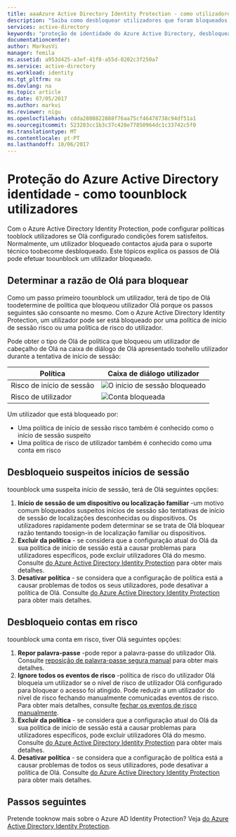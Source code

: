 ```yaml
---
title: aaaAzure Active Directory Identity Protection - como utilizadores toounblock | Microsoft Docs
description: "Saiba como desbloquear utilizadores que foram bloqueados por uma política do Azure Active Directory Identity Protection."
services: active-directory
keywords: "proteção de identidade do Azure Active Directory, desbloquear utilizador"
documentationcenter: 
author: MarkusVi
manager: femila
ms.assetid: a953d425-a3ef-41f8-a55d-0202c3f250a7
ms.service: active-directory
ms.workload: identity
ms.tgt_pltfrm: na
ms.devlang: na
ms.topic: article
ms.date: 07/05/2017
ms.author: markvi
ms.reviewer: nigu
ms.openlocfilehash: cdda2808822888f76aa75cf46478738c94df51a1
ms.sourcegitcommit: 523283cc1b3c37c428e77850964dc1c33742c5f0
ms.translationtype: MT
ms.contentlocale: pt-PT
ms.lasthandoff: 10/06/2017
---
```

# <a name="azure-active-directory-identity-protection---how-toounblock-users"></a>Proteção do Azure Active Directory identidade - como toounblock utilizadores
Com o Azure Active Directory Identity Protection, pode configurar políticas tooblock utilizadores se Olá configurado condições forem satisfeitos. Normalmente, um utilizador bloqueado contactos ajuda para o suporte técnico toobecome desbloqueado. Este tópicos explica os passos de Olá pode efetuar toounblock um utilizador bloqueado.

## <a name="determine-hello-reason-for-blocking"></a>Determinar a razão de Olá para bloquear
Como um passo primeiro toounblock um utilizador, terá de tipo de Olá toodetermine de política que bloqueou utilizador Olá porque os passos seguintes são consoante no mesmo.
Com o Azure Active Directory Identity Protection, um utilizador pode ser está bloqueado por uma política de início de sessão risco ou uma política de risco do utilizador.

Pode obter o tipo de Olá de política que bloqueou um utilizador de cabeçalho de Olá na caixa de diálogo de Olá apresentado toohello utilizador durante a tentativa de início de sessão:

| Política | Caixa de diálogo utilizador |
| --- | --- |
| Risco de início de sessão |![O início de sessão bloqueado](./media/active-directory-identityprotection-unblock-howto/02.png) |
| Risco de utilizador |![Conta bloqueada](./media/active-directory-identityprotection-unblock-howto/104.png) |

Um utilizador que está bloqueado por:

* Uma política de início de sessão risco também é conhecido como o início de sessão suspeito
* Uma política de risco de utilizador também é conhecido como uma conta em risco

## <a name="unblocking-suspicious-sign-ins"></a>Desbloqueio suspeitos inícios de sessão
toounblock uma suspeita início de sessão, terá de Olá seguintes opções:

1. **Início de sessão de um dispositivo ou localização familiar** -um motivo comum bloqueados suspeitos inícios de sessão são tentativas de início de sessão de localizações desconhecidas ou dispositivos. Os utilizadores rapidamente podem determinar se se trata de Olá bloquear razão tentando toosign-in de localização familiar ou dispositivos.
2. **Excluir da política** - se considera que a configuração atual do Olá da sua política de início de sessão está a causar problemas para utilizadores específicos, pode excluir utilizadores Olá do mesmo. Consulte [do Azure Active Directory Identity Protection](active-directory-identityprotection.md) para obter mais detalhes.
3. **Desativar política** - se considera que a configuração de política está a causar problemas de todos os seus utilizadores, pode desativar a política de Olá. Consulte [do Azure Active Directory Identity Protection](active-directory-identityprotection.md) para obter mais detalhes.

## <a name="unblocking-accounts-at-risk"></a>Desbloqueio contas em risco
toounblock uma conta em risco, tiver Olá seguintes opções:

1. **Repor palavra-passe** -pode repor a palavra-passe do utilizador Olá. Consulte [reposição de palavra-passe segura manual](active-directory-identityprotection.md#manual-secure-password-reset) para obter mais detalhes.
2. **Ignore todos os eventos de risco** -política de risco do utilizador Olá bloqueia um utilizador se o nível de risco de utilizador Olá configurado para bloquear o acesso foi atingido. Pode reduzir a um utilizador do nível de risco fechando manualmente comunicadas eventos de risco. Para obter mais detalhes, consulte [fechar os eventos de risco manualmente](active-directory-identityprotection.md#closing-risk-events-manually).
3. **Excluir da política** - se considera que a configuração atual do Olá da sua política de início de sessão está a causar problemas para utilizadores específicos, pode excluir utilizadores Olá do mesmo. Consulte [do Azure Active Directory Identity Protection](active-directory-identityprotection.md) para obter mais detalhes.
4. **Desativar política** - se considera que a configuração de política está a causar problemas de todos os seus utilizadores, pode desativar a política de Olá. Consulte [do Azure Active Directory Identity Protection](active-directory-identityprotection.md) para obter mais detalhes.

## <a name="next-steps"></a>Passos seguintes
 Pretende tooknow mais sobre o Azure AD Identity Protection? Veja [do Azure Active Directory Identity Protection](active-directory-identityprotection.md).
